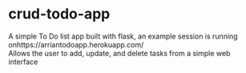 # crud-todo-app  
A simple To Do list app built with flask, an example session is running onhttps://arriantodoapp.herokuapp.com/  
Allows the user to add, update, and delete tasks from a simple web interface
